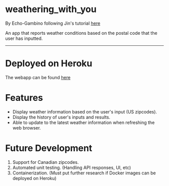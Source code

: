 # weathering_with_you
By Echo-Gambino following Jin's tutorial [here](https://wookenstein.medium.com/mern-full-stack-tutorial-2020-part-1-backend-server-side-73e38125b04f)

An app that reports weather conditions based on the postal code that the user has inputted.

---

# Deployed on Heroku

The webapp can be found [here](https://mernstack-weatherapp.herokuapp.com/)

# Features

* Display weather information based on the user's input (US zipcodes).
* Display the history of user's inputs and results.
* Able to update to the latest weather information when refreshing the web browser.

# Future Development

1. Support for Canadian zipcodes.
2. Automated unit testing. (Handling API responses, UI, etc)
3. Containerization. (Must put further research if Docker images can be deployed on Heroku)
